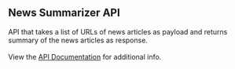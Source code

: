 ## News Summarizer API

API that takes a list of URLs of news articles as payload and returns summary of the news articles as response.<br><br>
View the <a href="https://ksvmuralidhar-news-summarizer-api.hf.space/docs" target="_blank">API Documentation</a> for additional info.

